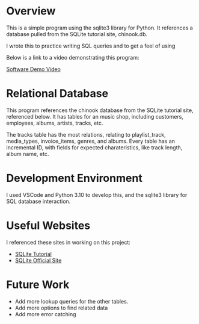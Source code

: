 # Overview
This is a simple program using the sqlite3 library for Python. It references a database pulled from the SQLite tutorial site, chinook.db.

I wrote this to practice writing SQL queries and to get a feel of using 

Below is a link to a video demonstrating this program:

[Software Demo Video](https://youtu.be/5WbXbQNkQYU)

# Relational Database

This program references the chinook database from the SQLite tutorial site, referenced below. It has tables for an music shop, including customers, 
employees, albums, artists, tracks, etc.

The tracks table has the most relations, relating to playlist_track, media_types, invoice_items, genres, and albums. Every table has an incremental ID,
with fields for expected charateristics, like track length, album name, etc.

# Development Environment

I used VSCode and Python 3.10 to develop this, and the sqlite3 library for SQL database interaction.

# Useful Websites

I referenced these sites in working on this project:

- [SQLite Tutorial](https://www.sqlitetutorial.net/)
- [SQLite Official Site](https://docs.python.org/3.8/library/sqlite3.html)

# Future Work

- Add more lookup queries for the other tables.
- Add more options to find related data
- Add more error catching
